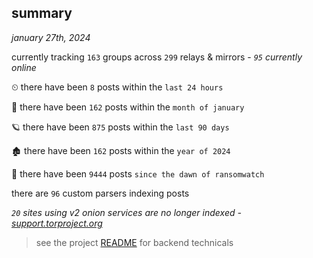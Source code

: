 
## summary
_january 27th, 2024_

currently tracking `163` groups across `299` relays & mirrors - _`95` currently online_

⏲ there have been `8` posts within the `last 24 hours`

🦈 there have been `162` posts within the `month of january`

🪐 there have been `875` posts within the `last 90 days`

🏚 there have been `162` posts within the `year of 2024`

🦕 there have been `9444` posts `since the dawn of ransomwatch`

there are `96` custom parsers indexing posts

_`20` sites using v2 onion services are no longer indexed - [support.torproject.org](https://support.torproject.org/onionservices/v2-deprecation/)_

> see the project [README](https://github.com/joshhighet/ransomwatch#ransomwatch--) for backend technicals
